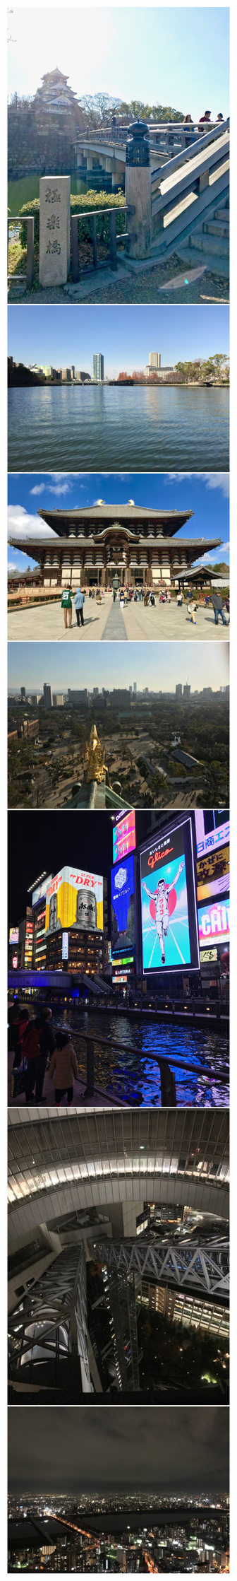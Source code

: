 ![](img/work/proj-4/img1.jpg)
![](img/work/proj-4/img2.jpg)
![](img/work/proj-4/img3.jpg)
![](img/work/proj-4/img4.jpg)
![](img/work/proj-4/img5.jpg)
![](img/work/proj-4/img6.jpg)
![](img/work/proj-4/img7.jpg)

